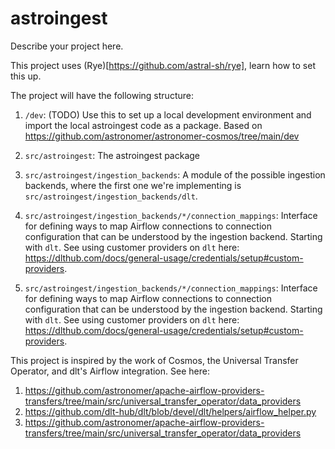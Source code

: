 # astroingest

Describe your project here.

This project uses (Rye)[https://github.com/astral-sh/rye], learn how to set this up.

The project will have the following structure:

1. `/dev`: (TODO) Use this to set up a local development environment and import the local astroingest code as a package. Based on https://github.com/astronomer/astronomer-cosmos/tree/main/dev

2. `src/astroingest`: The astroingest package

3. `src/astroingest/ingestion_backends`: A module of the possible ingestion backends, where the first one we're implementing is `src/astroingest/ingestion_backends/dlt`.

4. `src/astroingest/ingestion_backends/*/connection_mappings`: Interface for defining ways to map Airflow connections to connection configuration that can be understood by the ingestion backend. Starting with `dlt`. See using customer providers on `dlt` here: https://dlthub.com/docs/general-usage/credentials/setup#custom-providers.

5. `src/astroingest/ingestion_backends/*/connection_mappings`: Interface for defining ways to map Airflow connections to connection configuration that can be understood by the ingestion backend. Starting with `dlt`. See using customer providers on `dlt` here: https://dlthub.com/docs/general-usage/credentials/setup#custom-providers.

This project is inspired by the work of Cosmos, the Universal Transfer Operator, and dlt's Airflow integration. See here:

1. https://github.com/astronomer/apache-airflow-providers-transfers/tree/main/src/universal_transfer_operator/data_providers
2. https://github.com/dlt-hub/dlt/blob/devel/dlt/helpers/airflow_helper.py
3. https://github.com/astronomer/apache-airflow-providers-transfers/tree/main/src/universal_transfer_operator/data_providers
